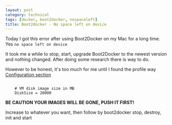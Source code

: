 ```yaml
---
layout: post
category: technical
tags: [docker, boot2docker, nospaceleft]
title: Boot2docker - No space left on device
---
```


Today I got this error after using Boot2Docker on my Mac for a long time. Yes <code class="prettyprint">no space left on device</code>	

It took me a while to stop, start, upgrade Boot2Docker to the newest version and nothing changed. After doing some research there is way to do. 

However to be honest, it's too much for me until I found the profile way [Configuration section](https://github.com/boot2docker/boot2docker-cli)

<code class="prettyprint">
	# VM disk image size in MB
	DiskSize = 20000
</code>

**BE CAUTION YOUR IMAGES WILL BE GONE, PUSH IT FIRST!**

Increase to whatever you want, then follow by boot2docker stop, destroy, init and start 
